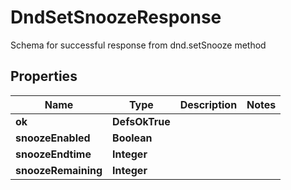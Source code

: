 

# DndSetSnoozeResponse

Schema for successful response from dnd.setSnooze method

## Properties

| Name | Type | Description | Notes |
|------------ | ------------- | ------------- | -------------|
|**ok** | **DefsOkTrue** |  |  |
|**snoozeEnabled** | **Boolean** |  |  |
|**snoozeEndtime** | **Integer** |  |  |
|**snoozeRemaining** | **Integer** |  |  |



